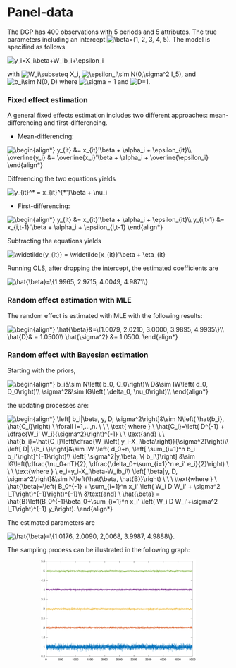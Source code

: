 # Panel-data

The DGP has 400 observations with 5 periods and 5 attributes. The true parameters including an intercept <img src=
"https://render.githubusercontent.com/render/math?math=%5Cdisplaystyle+%5Cbeta%3D%281%2C+2%2C+3%2C+4%2C+5%29" 
alt="\beta=(1, 2, 3, 4, 5)">. The model is specified as follows

<img src=
"https://render.githubusercontent.com/render/math?math=%5Cdisplaystyle+y_i%3DX_i%5Cbeta%2BW_ib_i%2B%5Cepsilon_i" 
alt="y_i=X_i\beta+W_ib_i+\epsilon_i">

with <img src=
"https://render.githubusercontent.com/render/math?math=%5Cdisplaystyle+W_i%5Csubseteq+X_i" 
alt="W_i\subseteq X_i">, <img src=
"https://render.githubusercontent.com/render/math?math=%5Cdisplaystyle+%5Cepsilon_i%5Csim+N%280%2C%5Csigma%5E2+I_5%29" 
alt="\epsilon_i\sim N(0,\sigma^2 I_5)">, and <img src=
"https://render.githubusercontent.com/render/math?math=%5Cdisplaystyle+b_i%5Csim+N%280%2C+D%29" 
alt="b_i\sim N(0, D)"> where <img src=
"https://render.githubusercontent.com/render/math?math=%5Cdisplaystyle+%5Csigma+%3D+1" 
alt="\sigma = 1"> and <img src=
"https://render.githubusercontent.com/render/math?math=%5Cdisplaystyle+D%3D1" 
alt="D=1">.

### Fixed effect estimation

A general fixed effects estimation includes two different approaches: mean-differencing and first-differencing.

- Mean-differencing:

<img src=
"https://render.githubusercontent.com/render/math?math=%5Cdisplaystyle+%5Cbegin%7Balign%2A%7D%0Ay_%7Bit%7D+%26%3D+x_%7Bit%7D%27%5Cbeta+%2B+%5Calpha_i+%2B+%5Cepsilon_%7Bit%7D%5C%5C%0A%5Coverline%7By_i%7D+%26%3D+%5Coverline%7Bx_i%7D%27%5Cbeta+%2B+%5Calpha_i+%2B+%5Coverline%7B%5Cepsilon_i%7D%0A%5Cend%7Balign%2A%7D" 
alt="\begin{align*}
y_{it} &= x_{it}'\beta + \alpha_i + \epsilon_{it}\\
\overline{y_i} &= \overline{x_i}'\beta + \alpha_i + \overline{\epsilon_i}
\end{align*}">

Differencing the two equations yields

<img src=
"https://render.githubusercontent.com/render/math?math=%5Cdisplaystyle+y_%7Bit%7D%5E%2A+%3D+x_%7Bit%7D%5E%7B%2A%27%7D%5Cbeta+%2B+%5Cnu_i" 
alt="y_{it}^* = x_{it}^{*'}\beta + \nu_i">

- First-differencing:

<img src=
"https://render.githubusercontent.com/render/math?math=%5Cdisplaystyle+%5Cbegin%7Balign%2A%7D%0Ay_%7Bit%7D+%26%3D+x_%7Bit%7D%27%5Cbeta+%2B+%5Calpha_i+%2B+%5Cepsilon_%7Bit%7D%5C%5C%0Ay_%7Bi%2Ct-1%7D+%26%3D+x_%7Bi%2Ct-1%7D%27%5Cbeta+%2B+%5Calpha_i+%2B+%5Cepsilon_%7Bi%2Ct-1%7D%0A%5Cend%7Balign%2A%7D" 
alt="\begin{align*}
y_{it} &= x_{it}'\beta + \alpha_i + \epsilon_{it}\\
y_{i,t-1} &= x_{i,t-1}'\beta + \alpha_i + \epsilon_{i,t-1}
\end{align*}">

Subtracting the equations yields

<img src=
"https://render.githubusercontent.com/render/math?math=%5Cdisplaystyle+%5Cwidetilde%7By_%7Bit%7D%7D+%3D+%5Cwidetilde%7Bx_%7Bit%7D%7D%27%5Cbeta+%2B+%5Ceta_%7Bit%7D" 
alt="\widetilde{y_{it}} = \widetilde{x_{it}}'\beta + \eta_{it}">

Running OLS, after dropping the intercept, the estimated coefficients are

<img src=
"https://render.githubusercontent.com/render/math?math=%5Cdisplaystyle+%5Chat%7B%5Cbeta%7D%3D%5C%7B1.9965%2C+2.9715%2C+4.0049%2C+4.9871%5C%7D" 
alt="\hat{\beta}=\{1.9965, 2.9715, 4.0049, 4.9871\}">

### Random effect estimation with MLE

The random effect is estimated with MLE with the following results:

<img src=
"https://render.githubusercontent.com/render/math?math=%5Cdisplaystyle+%5Cbegin%7Balign%2A%7D%0A%5Chat%7B%5Cbeta%7D%26%3D%5C%7B1.0079%2C+2.0210%2C+3.0000%2C+3.9895%2C+4.9935%5C%7D%5C%5C%0A%5Chat%7BD%7D%26+%3D+1.0500%5C%5C%0A%5Chat%7B%5Csigma%5E2%7D+%26%3D+1.0500.%0A%5Cend%7Balign%2A%7D" 
alt="\begin{align*}
\hat{\beta}&=\{1.0079, 2.0210, 3.0000, 3.9895, 4.9935\}\\
\hat{D}& = 1.0500\\
\hat{\sigma^2} &= 1.0500.
\end{align*}">

### Random effect with Bayesian estimation

Starting with the priors,

<img src=
"https://render.githubusercontent.com/render/math?math=%5Cdisplaystyle+%5Cbegin%7Balign%2A%7D%0Ab_i%26%5Csim+N%5Cleft%28+b_0%2C+C_0%5Cright%29%5C%5C%0AD%26%5Csim+IW%5Cleft%28+d_0%2C+D_0%5Cright%29%5C%5C%0A%5Csigma%5E2%26%5Csim+IG%5Cleft%28+%5Cdelta_0%2C+%5Cnu_0%5Cright%29%5C%5C%0A%5Cend%7Balign%2A%7D" 
alt="\begin{align*}
b_i&\sim N\left( b_0, C_0\right)\\
D&\sim IW\left( d_0, D_0\right)\\
\sigma^2&\sim IG\left( \delta_0, \nu_0\right)\\
\end{align*}">

the updating processes are:

<img src=
"https://render.githubusercontent.com/render/math?math=%5Cdisplaystyle+%5Cbegin%7Balign%2A%7D%0A%5Cleft%5B+b_i%7C%5Cbeta%2C+y%2C+D%2C+%5Csigma%5E2%5Cright%5D%26%5Csim+N%5Cleft%28+%5Chat%7Bb_i%7D%2C+%5Chat%7BC_i%7D%5Cright%29+%5C+%5Cforall+i%3D1%2C...%2Cn.+%5C+%5C+%5C+%5Ctext%7B+where+%7D+%5C+%5Chat%7BC_i%7D%3D%5Cleft%28+D%5E%7B-1%7D+%2B+%5Cdfrac%7BW_i%27+W_i%7D%7B%5Csigma%5E2%7D%5Cright%29%5E%7B-1%7D+%5C+%5C+%5Ctext%7Band%7D+%5C+%5C+%5Chat%7Bb_i%7D%3D%5Chat%7BC_i%7D%5Cleft%28%5Cdfrac%7BW_i%5Cleft%28+y_i-X_i%5Cbeta%5Cright%29%7D%7B%5Csigma%5E2%7D%5Cright%29%5C%5C%0A%5Cleft%5B+D%7C+%5C%7Bb_i+%5C%7D%5Cright%5D%26%5Csim+IW+%5Cleft%28+d_0%2Bn%2C+%5Cleft%5B+%5Csum_%7Bi%3D1%7D%5En+b_i+b_i%27%5Cright%5D%5E%7B-1%7D%5Cright%29%5C%5C%0A%5Cleft%5B+%5Csigma%5E2%7Cy%2C%5Cbeta%2C+%5C%7B+b_i%5C%7D%5Cright%5D+%26%5Csim+IG%5Cleft%28%5Cdfrac%7B%5Cnu_0%2BnT%7D%7B2%7D%2C+%5Cdfrac%7B%5Cdelta_0%2B%5Csum_%7Bi%3D1%7D%5En+e_i%27+e_i%7D%7B2%7D%5Cright%29+%5C+%5C+%5C+%5Ctext%7Bwhere+%7D+%5C+e_i%3Dy_i-X_i%5Cbeta-W_ib_i%5C%5C%0A%5Cleft%5B+%5Cbeta%7Cy%2C+D%2C+%5Csigma%5E2%5Cright%5D%26%5Csim+N%5Cleft%28%5Chat%7B%5Cbeta%2C+%5Chat%7BB%7D%7D%5Cright%29+%5C+%5C+%5C+%5Ctext%7Bwhere+%7D+%5C+%5Chat%7B%5Cbeta%7D%3D%5Cleft%28+B_0%5E%7B-1%7D+%2B+%5Csum_%7Bi%3D1%7D%5En+x_i%27+%5Cleft%28+W_i+D++W_i%27+%2B+%5Csigma%5E2+I_T%5Cright%29%5E%7B-1%7D%5Cright%29%5E%7B-1%7D%5C%5C%0A%26%5Ctext%7Band%7D+%5C+%5Chat%7B%5Cbeta%7D+%3D+%5Chat%7BB%7D%5Cleft%28B_0%5E%7B-1%7D%5Cbeta_0%2B%5Csum_%7Bi%3D1%7D%5En+x_i%27+%5Cleft%28+W_i+D+W_i%27%2B%5Csigma%5E2+I_T%5Cright%29%5E%7B-1%7D+y_i%5Cright%29.%0A%5Cend%7Balign%2A%7D" 
alt="\begin{align*}
\left[ b_i|\beta, y, D, \sigma^2\right]&\sim N\left( \hat{b_i}, \hat{C_i}\right) \ \forall i=1,...,n. \ \ \ \text{ where } \ \hat{C_i}=\left( D^{-1} + \dfrac{W_i' W_i}{\sigma^2}\right)^{-1} \ \ \text{and} \ \ \hat{b_i}=\hat{C_i}\left(\dfrac{W_i\left( y_i-X_i\beta\right)}{\sigma^2}\right)\\
\left[ D| \{b_i \}\right]&\sim IW \left( d_0+n, \left[ \sum_{i=1}^n b_i b_i'\right]^{-1}\right)\\
\left[ \sigma^2|y,\beta, \{ b_i\}\right] &\sim IG\left(\dfrac{\nu_0+nT}{2}, \dfrac{\delta_0+\sum_{i=1}^n e_i' e_i}{2}\right) \ \ \ \text{where } \ e_i=y_i-X_i\beta-W_ib_i\\
\left[ \beta|y, D, \sigma^2\right]&\sim N\left(\hat{\beta, \hat{B}}\right) \ \ \ \text{where } \ \hat{\beta}=\left( B_0^{-1} + \sum_{i=1}^n x_i' \left( W_i D  W_i' + \sigma^2 I_T\right)^{-1}\right)^{-1}\\
&\text{and} \ \hat{\beta} = \hat{B}\left(B_0^{-1}\beta_0+\sum_{i=1}^n x_i' \left( W_i D W_i'+\sigma^2 I_T\right)^{-1} y_i\right).
\end{align*}">

The estimated parameters are

<img src=
"https://render.githubusercontent.com/render/math?math=%5Cdisplaystyle+%5Chat%7B%5Cbeta%7D%3D%5C%7B1.0176%2C+2.0090%2C+2%2C0068%2C+3.9987%2C+4.9888%5C%7D" 
alt="\hat{\beta}=\{1.0176, 2.0090, 2,0068, 3.9987, 4.9888\}">.

The sampling process can be illustrated in the following graph:

<center><img src="./images/Panel_Gibbs.png" width="70%"></center>
